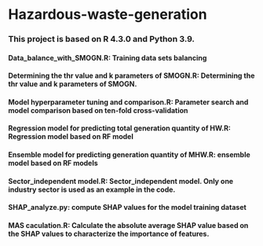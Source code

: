 # Hazardous-waste-generation

### This project is based on R 4.3.0 and Python 3.9.
  
  #### Data_balance_with_SMOGN.R: Training data sets balancing
  
  #### Determining the thr value and k parameters of SMOGN.R: Determining the thr value and k parameters of SMOGN.
  
  ####  Model hyperparameter tuning and comparison.R: Parameter search and model comparison based on ten-fold cross-validation
  
  ####  Regression model for predicting total generation quantity of HW.R: Regression model based on RF model

  ####  Ensemble model for predicting generation quantity of MHW.R: ensemble model based on RF models
  
  #### Sector_independent model.R: Sector_independent model. Only one industry sector is used as an example in the code.
  
  #### SHAP_analyze.py: compute SHAP values for the model training dataset
  
  #### MAS caculation.R: Calculate the absolute average SHAP value based on the SHAP values to characterize the importance of features.

